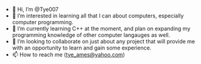 - 👋 Hi, I’m @Tye007
- 👀 I’m interested in learning all that I can about computers, especially computer programming.
- 🌱 I’m currently learning C++ at the moment, and plan on expanding my programming knowledge of other computer langauges as well.
- 💞️ I’m looking to collaborate on just about any project that will provide me with an opportunity to learn and gain some experience.
- 📫 How to reach me (tye_ames@yahoo.com)

<!---
Tye007/Tye007 is a ✨ special ✨ repository because its `README.md` (this file) appears on your GitHub profile.
You can click the Preview link to take a look at your changes.
--->
